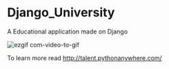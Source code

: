 # Django_University
A Educational application made on Django 

![ezgif com-video-to-gif](http://talent.pythonanywhere.com/about/)

To learn more read http://talent.pythonanywhere.com/
